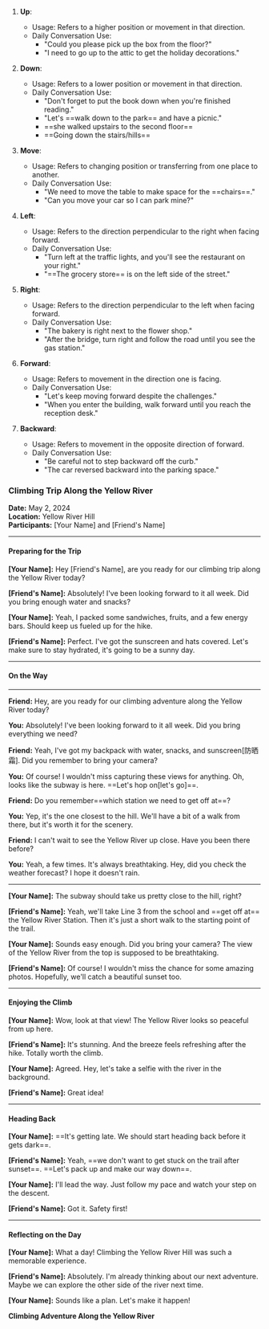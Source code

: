 1. **Up**:
   - Usage: Refers to a higher position or movement in that direction.
   - Daily Conversation Use:
     - "Could you please pick up the box from the floor?"
     - "I need to go up to the attic to get the holiday decorations."

2. **Down**:
   - Usage: Refers to a lower position or movement in that direction.
   - Daily Conversation Use:
     - "Don't forget to put the book down when you're finished reading."
     - "Let's ==walk down to the park== and have a picnic."
     - ==she walked upstairs to the second floor==
     - ==Going down the stairs/hills==

3. **Move**:
   - Usage: Refers to changing position or transferring from one place to another.
   - Daily Conversation Use:
     - "We need to move the table to make space for the ==chairs==."
     - "Can you move your car so I can park mine?"

4. **Left**:
   - Usage: Refers to the direction perpendicular to the right when facing forward.
   - Daily Conversation Use:
     - "Turn left at the traffic lights, and you'll see the restaurant on your right."
     - "==The grocery store== is on the left side of the street."

5. **Right**:
   - Usage: Refers to the direction perpendicular to the left when facing forward.
   - Daily Conversation Use:
     - "The bakery is right next to the flower shop."
     - "After the bridge, turn right and follow the road until you see the gas station."

6. **Forward**:
   - Usage: Refers to movement in the direction one is facing.
   - Daily Conversation Use:
     - "Let's keep moving forward despite the challenges."
     - "When you enter the building, walk forward until you reach the reception desk."

7. **Backward**:
   - Usage: Refers to movement in the opposite direction of forward.
   - Daily Conversation Use:
     - "Be careful not to step backward off the curb."
     - "The car reversed backward into the parking space."




### Climbing Trip Along the Yellow River

**Date:** May 2, 2024  
**Location:** Yellow River Hill  
**Participants:** [Your Name] and [Friend's Name]

---

#### Preparing for the Trip

**[Your Name]:** Hey [Friend's Name], are you ready for our climbing trip along the Yellow River today?

**[Friend's Name]:** Absolutely! I've been looking forward to it all week. Did you bring enough water and snacks?

**[Your Name]:** Yeah, I packed some sandwiches, fruits, and a few energy bars. Should keep us fueled up for the hike.

**[Friend's Name]:** Perfect. I've got the sunscreen and hats covered. Let's make sure to stay hydrated, it's going to be a sunny day.

---

#### On the Way
---

**Friend:** Hey, are you ready for our climbing adventure along the Yellow River today?

**You:** Absolutely! I've been looking forward to it all week. Did you bring everything we need?

**Friend:** Yeah, I've got my backpack with water, snacks, and sunscreen[防晒霜]. Did you remember to bring your camera?

**You:** Of course! I wouldn't miss capturing these views for anything. Oh, looks like the subway is here. ==Let's hop on[let's go]==.

**Friend:** Do you remember==which station we need to get off at==?

**You:** Yep, it's the one closest to the hill. We'll have a bit of a walk from there, but it's worth it for the scenery.

**Friend:** I can't wait to see the Yellow River up close. Have you been there before?

**You:** Yeah, a few times. It's always breathtaking. Hey, did you check the weather forecast? I hope it doesn't rain.

---

**[Your Name]:** The subway should take us pretty close to the hill, right?

**[Friend's Name]:** Yeah, we'll take Line 3 from the school and ==get off at== the Yellow River Station. Then it's just a short walk to the starting point of the trail.

**[Your Name]:** Sounds easy enough. Did you bring your camera? The view of the Yellow River from the top is supposed to be breathtaking.

**[Friend's Name]:** Of course! I wouldn't miss the chance for some amazing photos. Hopefully, we'll catch a beautiful sunset too.

---

#### Enjoying the Climb

**[Your Name]:** Wow, look at that view! The Yellow River looks so peaceful from up here.

**[Friend's Name]:** It's stunning. And the breeze feels refreshing after the hike. Totally worth the climb.

**[Your Name]:** Agreed. Hey, let's take a selfie with the river in the background.

**[Friend's Name]:** Great idea!

---

#### Heading Back

**[Your Name]:** ==It's getting late. We should start heading back before it gets dark==.

**[Friend's Name]:** Yeah, ==we don't want to get stuck on the trail after sunset==. ==Let's pack up and make our way down==.

**[Your Name]:** I'll lead the way. Just follow my pace and watch your step on the descent.

**[Friend's Name]:** Got it. Safety first!

---

#### Reflecting on the Day

**[Your Name]:** What a day! Climbing the Yellow River Hill was such a memorable experience.

**[Friend's Name]:** Absolutely. I'm already thinking about our next adventure. Maybe we can explore the other side of the river next time.

**[Your Name]:** Sounds like a plan. Let's make it happen!


**Climbing Adventure Along the Yellow River**


